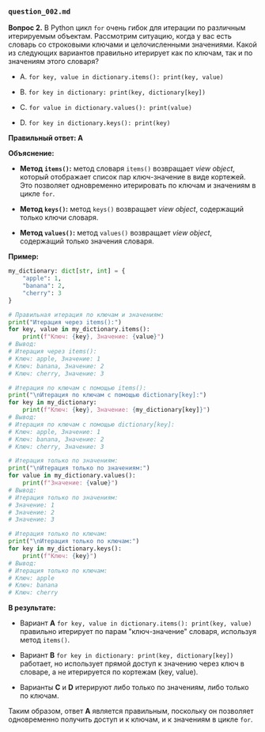 ### `question_002.md`

**Вопрос 2.** В Python цикл `for` очень гибок для итерации по различным итерируемым объектам. Рассмотрим ситуацию, когда у вас есть словарь со строковыми ключами и целочисленными значениями. Какой из следующих вариантов правильно итерирует как по ключам, так и по значениям этого словаря?

- A.  `for key, value in dictionary.items(): print(key, value)`

- B.  `for key in dictionary: print(key, dictionary[key])`

- C.  `for value in dictionary.values(): print(value)`

- D.  `for key in dictionary.keys(): print(key)`

**Правильный ответ: A**

**Объяснение:**

*   **Метод `items()`:**  метод словаря `items()` возвращает *view object*, который отображает список пар ключ-значение в виде кортежей. Это позволяет одновременно итерировать по ключам и значениям в цикле `for`.

*   **Метод `keys()`:** метод `keys()` возвращает *view object*, содержащий только ключи словаря.

*   **Метод `values()`:** метод `values()` возвращает *view object*, содержащий только значения словаря.

**Пример:**

```python
my_dictionary: dict[str, int] = {
    "apple": 1,
    "banana": 2,
    "cherry": 3
}

# Правильная итерация по ключам и значениям:
print("Итерация через items():")
for key, value in my_dictionary.items():
    print(f"Ключ: {key}, Значение: {value}")
# Вывод:
# Итерация через items():
# Ключ: apple, Значение: 1
# Ключ: banana, Значение: 2
# Ключ: cherry, Значение: 3

# Итерация по ключам с помощью items():
print("\nИтерация по ключам с помощью dictionary[key]:")
for key in my_dictionary:
    print(f"Ключ: {key}, Значение: {my_dictionary[key]}")
# Вывод:
# Итерация по ключам с помощью dictionary[key]:
# Ключ: apple, Значение: 1
# Ключ: banana, Значение: 2
# Ключ: cherry, Значение: 3

# Итерация только по значениям:
print("\nИтерация только по значениям:")
for value in my_dictionary.values():
    print(f"Значение: {value}")
# Вывод:
# Итерация только по значениям:
# Значение: 1
# Значение: 2
# Значение: 3

# Итерация только по ключам:
print("\nИтерация только по ключам:")
for key in my_dictionary.keys():
    print(f"Ключ: {key}")
# Вывод:
# Итерация только по ключам:
# Ключ: apple
# Ключ: banana
# Ключ: cherry
```

**В результате:**

*   Вариант **A**  `for key, value in dictionary.items(): print(key, value)` правильно итерирует по парам "ключ-значение" словаря, используя метод `items()`.

*  Вариант **B** `for key in dictionary: print(key, dictionary[key])` работает, но использует прямой доступ к значению через ключ в словаре, а не итерируется по кортежам (key, value).

*   Варианты **C** и **D** итерируют либо только по значениям, либо только по ключам.

Таким образом, ответ **A** является правильным, поскольку он позволяет одновременно получить доступ и к ключам, и к значениям в цикле `for`.

